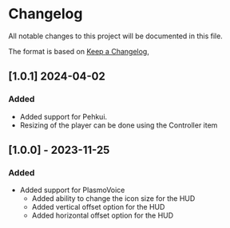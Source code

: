 # Changelog

All notable changes to this project will be documented in this file.

The format is based on [Keep a Changelog](https://keepachangelog.com/en/1.0.0/),

## [1.0.1] 2024-04-02

### Added
- Added support for Pehkui.
- Resizing of the player can be done using the Controller item


## [1.0.0] - 2023-11-25

### Added
- Added support for PlasmoVoice
  - Added ability to change the icon size for the HUD
  - Added vertical offset option for the HUD
  - Added horizontal offset option for the HUD